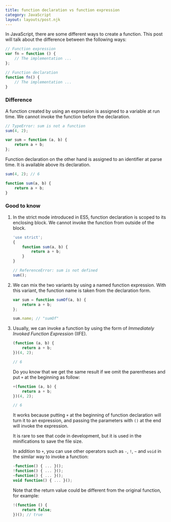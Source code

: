 ```yaml
---
title: function declaration vs function expression
category: JavaScript
layout: layouts/post.njk
---
```


In JavaScript, there are some different ways to create a function. This post will talk about the difference between the following ways:

```js
// Function expression
var fn = function () {
    // The implementation ...
};

// Function declaration
function fn() {
    // The implementation ...
}
```

### Difference

A function created by using an expression is assigned to a variable at run time. We cannot invoke the function before the declaration.

```js
// TypeError: sum is not a function
sum(4, 2);

var sum = function (a, b) {
    return a + b;
};
```

Function declaration on the other hand is assigned to an identifier at parse time. It is available above its declaration.

```js
sum(4, 2); // 6

function sum(a, b) {
    return a + b;
}
```

### Good to know

1. In the strict mode introduced in ES5, function declaration is scoped to its enclosing block. We cannot invoke the function from outside of the block.

    ```js
    'use strict';
    {
        function sum(a, b) {
            return a + b;
        }
    }

    // ReferenceError: sum is not defined
    sum();
    ```

2. We can mix the two variants by using a named function expression. With this variant, the function name is taken from the declaration form.

    ```js
    var sum = function sumOf(a, b) {
        return a + b;
    };

    sum.name; // "sumOf"
    ```

3. Usually, we can invoke a function by using the form of _Immediately Invoked Function Expression_ (IIFE).

    ```js
    (function (a, b) {
        return a + b;
    })(4, 2);

    // 6
    ```

    Do you know that we get the same result if we omit the parentheses and put `+` at the beginning as follow:

    ```js
    +(function (a, b) {
        return a + b;
    })(4, 2);

    // 6
    ```

    It works because putting `+` at the beginning of function declaration will turn it to an expression, and passing the parameters with `()` at the end will invoke the expression.

    It is rare to see that code in development, but it is used in the minifications to save the file size.

    In addition to `+`, you can use other operators such as `-`, `!`, `~` and `void` in the similar way to invoke a function:

    ```js
    -function() { ... }();
    !function() { ... }();
    ~function() { ... }();
    void function() { ... }();
    ```

    Note that the return value could be different from the original function, for example:

    ```js
    !(function () {
        return false;
    })(); // true
    ```
